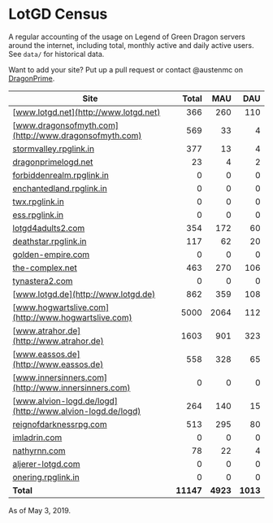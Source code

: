 # LotGD Census
A regular accounting of the usage on Legend of Green Dragon servers around the internet, including total, monthly active and daily active users. See `data/` for historical data.

Want to add your site? Put up a pull request or contact @austenmc on [DragonPrime](http://dragonprime.net).


Site | Total | MAU | DAU
--- | ---:| ---:| ---:
[www.lotgd.net](http://www.lotgd.net)|366|260|110
[www.dragonsofmyth.com](http://www.dragonsofmyth.com)|569|33|4
[stormvalley.rpglink.in](http://stormvalley.rpglink.in)|377|13|4
[dragonprimelogd.net](http://dragonprimelogd.net)|23|4|2
[forbiddenrealm.rpglink.in](http://forbiddenrealm.rpglink.in)|0|0|0
[enchantedland.rpglink.in](http://enchantedland.rpglink.in)|0|0|0
[twx.rpglink.in](http://twx.rpglink.in)|0|0|0
[ess.rpglink.in](http://ess.rpglink.in)|0|0|0
[lotgd4adults2.com](http://lotgd4adults2.com)|354|172|60
[deathstar.rpglink.in](http://deathstar.rpglink.in)|117|62|20
[golden-empire.com](http://golden-empire.com)|0|0|0
[the-complex.net](http://the-complex.net)|463|270|106
[tynastera2.com](http://tynastera2.com)|0|0|0
[www.lotgd.de](http://www.lotgd.de)|862|359|108
[www.hogwartslive.com](http://www.hogwartslive.com)|5000|2064|112
[www.atrahor.de](http://www.atrahor.de)|1603|901|323
[www.eassos.de](http://www.eassos.de)|558|328|65
[www.innersinners.com](http://www.innersinners.com)|0|0|0
[www.alvion-logd.de/logd](http://www.alvion-logd.de/logd)|264|140|15
[reignofdarknessrpg.com](http://reignofdarknessrpg.com)|513|295|80
[imladrin.com](http://imladrin.com)|0|0|0
[nathyrnn.com](http://nathyrnn.com)|78|22|4
[aljerer-lotgd.com](http://aljerer-lotgd.com)|0|0|0
[onering.rpglink.in](http://onering.rpglink.in)|0|0|0
**Total**|**11147**|**4923**|**1013**

As of May 3, 2019.
